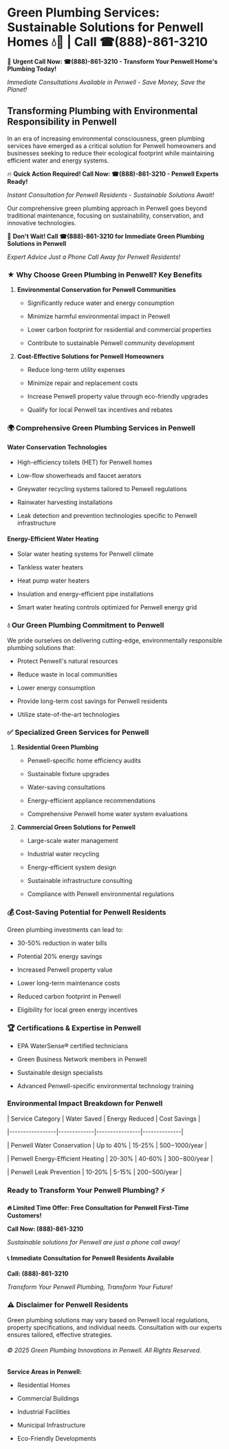 # Green Plumbing Services: Sustainable Solutions for Penwell Homes 💧🌿 | Call ☎(888)-861-3210

🚨 **Urgent Call Now: ☎(888)-861-3210 - Transform Your Penwell Home's Plumbing Today!**
*Immediate Consultations Available in Penwell - Save Money, Save the Planet!*

## Transforming Plumbing with Environmental Responsibility in Penwell

In an era of increasing environmental consciousness, green plumbing services have emerged as a critical solution for Penwell homeowners and businesses seeking to reduce their ecological footprint while maintaining efficient water and energy systems. 

🔥 **Quick Action Required! Call Now: ☎(888)-861-3210 - Penwell Experts Ready!**
*Instant Consultation for Penwell Residents - Sustainable Solutions Await!*

Our comprehensive green plumbing approach in Penwell goes beyond traditional maintenance, focusing on sustainability, conservation, and innovative technologies.

🚨 **Don't Wait! Call ☎(888)-861-3210 for Immediate Green Plumbing Solutions in Penwell**
*Expert Advice Just a Phone Call Away for Penwell Residents!*

### ★ Why Choose Green Plumbing in Penwell? Key Benefits

1. **Environmental Conservation for Penwell Communities** 
   - Significantly reduce water and energy consumption
   - Minimize harmful environmental impact in Penwell
   - Lower carbon footprint for residential and commercial properties
   - Contribute to sustainable Penwell community development

2. **Cost-Effective Solutions for Penwell Homeowners** 
   - Reduce long-term utility expenses
   - Minimize repair and replacement costs
   - Increase Penwell property value through eco-friendly upgrades
   - Qualify for local Penwell tax incentives and rebates

### 🌍 Comprehensive Green Plumbing Services in Penwell

#### Water Conservation Technologies
- High-efficiency toilets (HET) for Penwell homes
- Low-flow showerheads and faucet aerators
- Greywater recycling systems tailored to Penwell regulations
- Rainwater harvesting installations
- Leak detection and prevention technologies specific to Penwell infrastructure

#### Energy-Efficient Water Heating
- Solar water heating systems for Penwell climate
- Tankless water heaters
- Heat pump water heaters
- Insulation and energy-efficient pipe installations
- Smart water heating controls optimized for Penwell energy grid

### 💧 Our Green Plumbing Commitment to Penwell

We pride ourselves on delivering cutting-edge, environmentally responsible plumbing solutions that:
- Protect Penwell's natural resources
- Reduce waste in local communities
- Lower energy consumption
- Provide long-term cost savings for Penwell residents
- Utilize state-of-the-art technologies

### ✅ Specialized Green Services for Penwell

1. **Residential Green Plumbing**
   - Penwell-specific home efficiency audits
   - Sustainable fixture upgrades
   - Water-saving consultations
   - Energy-efficient appliance recommendations
   - Comprehensive Penwell home water system evaluations

2. **Commercial Green Solutions for Penwell**
   - Large-scale water management
   - Industrial water recycling
   - Energy-efficient system design
   - Sustainable infrastructure consulting
   - Compliance with Penwell environmental regulations

### 💰 Cost-Saving Potential for Penwell Residents

Green plumbing investments can lead to:
- 30-50% reduction in water bills
- Potential 20% energy savings
- Increased Penwell property value
- Lower long-term maintenance costs
- Reduced carbon footprint in Penwell
- Eligibility for local green energy incentives

### 🏆 Certifications & Expertise in Penwell

- EPA WaterSense® certified technicians
- Green Business Network members in Penwell
- Sustainable design specialists
- Advanced Penwell-specific environmental technology training

### Environmental Impact Breakdown for Penwell

| Service Category | Water Saved | Energy Reduced | Cost Savings |
|-----------------|-------------|----------------|--------------|
| Penwell Water Conservation | Up to 40% | 15-25% | $500-$1000/year |
| Penwell Energy-Efficient Heating | 20-30% | 40-60% | $300-$800/year |
| Penwell Leak Prevention | 10-20% | 5-15% | $200-$500/year |

### Ready to Transform Your Penwell Plumbing? ⚡

**🔥 Limited Time Offer: Free Consultation for Penwell First-Time Customers!**

**Call Now: (888)-861-3210**
*Sustainable solutions for Penwell are just a phone call away!*

#### 📞 Immediate Consultation for Penwell Residents Available

**Call: (888)-861-3210**
*Transform Your Penwell Plumbing, Transform Your Future!*

### ⚠️ Disclaimer for Penwell Residents

Green plumbing solutions may vary based on Penwell local regulations, property specifications, and individual needs. Consultation with our experts ensures tailored, effective strategies.

###### © 2025 Green Plumbing Innovations in Penwell. All Rights Reserved.

**Service Areas in Penwell:** 
- Residential Homes
- Commercial Buildings
- Industrial Facilities
- Municipal Infrastructure
- Eco-Friendly Developments